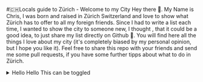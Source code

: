 #🇨🇭Locals guide to Zürich - Welcome to my City 
Hey there 👋. My Name is Chris, I was born and raised in Zürich Switzerland and love to show what Zürich has to offer
to all my foreign friends. Since I had to write a list each time, I wanted to show the city to someone new, I thought
, that it could be a good idea, to just share my list directly on Github 🙈. You will find here all the things I love 
about my city (it's completely biased by my personal opinion, but I hope you like it). Feel free to share this repo with
your friends and send me some pull requests, if you have some further tipps about what to do in Zürich.  

<details>
<summary>Hello Hello This can be toggled</summary>
<div>
    <h1>Hello Hello this here is a Title, I have toggled inside a document</h1>
    <p>Here is a Brief description of all the shizzle I know</p>
</div>
</details>
